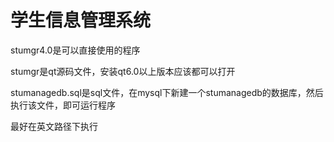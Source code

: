 # 学生信息管理系统

stumgr4.0是可以直接使用的程序

stumgr是qt源码文件，安装qt6.0以上版本应该都可以打开

stumanagedb.sql是sql文件，在mysql下新建一个stumanagedb的数据库，然后执行该文件，即可运行程序

最好在英文路径下执行